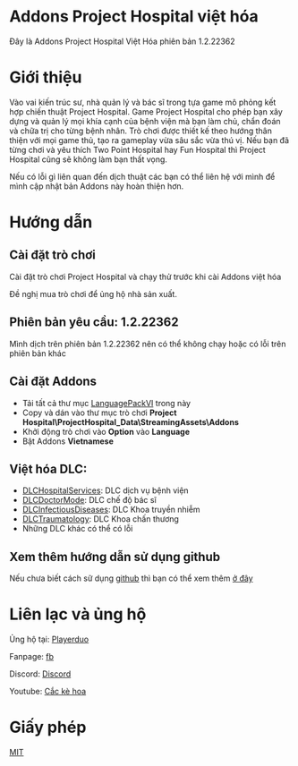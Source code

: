 # Addons Project Hospital việt hóa
Đây là Addons Project Hospital Việt Hóa phiên bản 1.2.22362

# Giới thiệu
Vào vai kiến trúc sư, nhà quản lý và bác sĩ trong tựa game mô phỏng kết hợp chiến thuật Project Hospital. Game Project Hospital cho phép bạn xây dựng và quản lý mọi khía cạnh của bệnh viện mà bạn làm chủ, chẩn đoán và chữa trị cho từng bệnh nhân. Trò chơi được thiết kế theo hướng thân thiện với mọi game thủ, tạo ra gameplay vừa sâu sắc vừa thú vị. Nếu bạn đã từng chơi và yêu thích Two Point Hospital hay Fun Hospital thì Project Hospital cũng sẽ không làm bạn thất vọng.

Nếu có lỗi gì liên quan đến dịch thuật các bạn có thể liên hệ với mình để mình cập nhật bản Addons này hoàn thiện hơn.
# Hướng dẫn
## Cài đặt trò chơi

Cài đặt trò chơi Project Hospital và chạy thử trước khi cài Addons việt hóa

Đề nghị mua trò chơi để ủng hộ nhà sản xuất.

## Phiên bản yêu cầu: 1.2.22362

Mình dịch trên phiên bản 1.2.22362 nên có thể không chạy hoặc có lỗi trên phiên bản khác

## Cài đặt Addons

- Tải tất cả thư mục [LanguagePackVI](LanguagePackVI/) trong này
- Copy và dán vào thư mục trò chơi **Project Hospital\ProjectHospital_Data\StreamingAssets\Addons**
- Khởi động trò chơi vào **Option** vào **Language**
- Bật Addons **Vietnamese**

## Việt hóa DLC:

- [DLCHospitalServices](DLCHospitalServices/): DLC dịch vụ bệnh viện
- [DLCDoctorMode](DLCDoctorMode/Database/Localization/): DLC chế độ bác sĩ
- [DLCInfectiousDiseases](DLCInfectiousDiseases/Database/Localization/): DLC Khoa truyền nhiễm
- [DLCTraumatology](DLCTraumatology/Database/Localization/): DLC Khoa chấn thương
- Những DLC khác có thể có lỗi

## Xem thêm hướng dẫn sử dụng github

Nếu chưa biết cách sữ dụng [github](https://github.com) thì bạn có thể xem thêm [ở đây](https://github.com/cackehoa/cackehoa/blob/main/huongdan/HUONG-DAN.md)

# Liên lạc và ủng hộ
Ủng hộ tại: [Playerduo](https://playerduo.com/cackehoa)

Fanpage: [fb](https://www.facebook.com/cackehoa)

Discord: [Discord](https://discord.gg/Z5C98FG)

Youtube: [Cắc kè hoa](https://www.youtube.com/c/Cắckèhoa)
# Giấy phép
[MIT](LICENSE)

